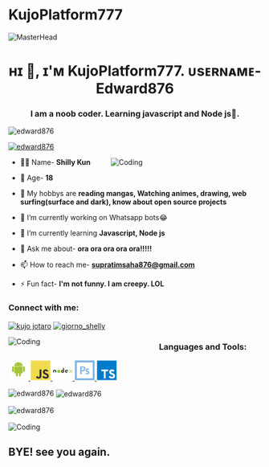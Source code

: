 <h1>KujoPlatform777</h1>

![MasterHead](https://images-wixmp-ed30a86b8c4ca887773594c2.wixmp.com/f/785fcca0-facc-48a6-a7bf-022b4b89d1fc/d91qkw7-4d07daf4-e3a7-4601-b275-c9a4d78740e9.gif?token=eyJ0eXAiOiJKV1QiLCJhbGciOiJIUzI1NiJ9.eyJzdWIiOiJ1cm46YXBwOiIsImlzcyI6InVybjphcHA6Iiwib2JqIjpbW3sicGF0aCI6IlwvZlwvNzg1ZmNjYTAtZmFjYy00OGE2LWE3YmYtMDIyYjRiODlkMWZjXC9kOTFxa3c3LTRkMDdkYWY0LWUzYTctNDYwMS1iMjc1LWM5YTRkNzg3NDBlOS5naWYifV1dLCJhdWQiOlsidXJuOnNlcnZpY2U6ZmlsZS5kb3dubG9hZCJdfQ.GybJz9vM8izQ_m6b02zujOvLaQVfpYH995vnbjMyxq0)

<h1 align="center">ʜɪ 👋, ɪ'ᴍ KujoPlatform777. ᴜsᴇʀɴᴀᴍᴇ- Edward876</h1>
<h3 align="center">I am a noob coder. Learning javascript and Node js👀.</h3>

<p align="left"> <img src="https://komarev.com/ghpvc/?username=edward876&label=Profile%20views&color=0e75b6&style=flat" alt="edward876"> </p>

<p align="left"> <a href="https://github.com/ryo-ma/github-profile-trophy"><img src="https://github-profile-trophy.vercel.app/?username=edward876" alt="edward876" /></a> </p>
<img align="right" alt="Coding" width="300" src="https://i.pinimg.com/originals/a3/9a/b8/a39ab8da40260a8ea4f1a84cb0fa55e0.gif">

- 💜✨ Name- **Shilly Kun**

- 🎂 Age- **18**

- 🍥 My hobbys are **reading mangas, Watching animes, drawing, web surfing(surface and dark), know about open source projects**


- 🔭 I’m currently working on Whatsapp bots😂

- 🌱 I’m currently learning **Javascript, Node js**

- 💬 Ask me about- **ora ora ora ora ora!!!!!**

- 📫 How to reach me- **supratimsaha876@gmail.com**

- ⚡ Fun fact- **I'm not funny. I am creepy. LOL**

<h3 align="left">Connect with me:</h3>
<p align="left">
<a href="https://fb.com/kujo jotaro" target="blank"><img align="center" src="https://cdn.jsdelivr.net/npm/simple-icons@3.0.1/icons/facebook.svg" alt="kujo jotaro" height="30" width="40" /></a>
<a href="https://instagram.com/giorno_shelly" target="blank"><img align="center" src="https://cdn.jsdelivr.net/npm/simple-icons@3.0.1/icons/instagram.svg" alt="giorno_shelly" height="30" width="40" /></a>
</p>
<img align="left" alt="Coding" width="300" src="http://pa1.narvii.com/7118/d0832c8c7f818106ce590692af0d3d00196eebb3r1-267-320_00.gif">
<h3 align="left">Languages and Tools:</h3>
<p align="left"> <a href="https://developer.android.com" target="_blank"> <img src="https://raw.githubusercontent.com/devicons/devicon/master/icons/android/android-original-wordmark.svg" alt="android" width="40" height="40"/> </a> <a href="https://developer.mozilla.org/en-US/docs/Web/JavaScript" target="_blank"> <img src="https://raw.githubusercontent.com/devicons/devicon/master/icons/javascript/javascript-original.svg" alt="javascript" width="40" height="40"/> </a> <a href="https://nodejs.org" target="_blank"> <img src="https://raw.githubusercontent.com/devicons/devicon/master/icons/nodejs/nodejs-original-wordmark.svg" alt="nodejs" width="40" height="40"/> </a> <a href="https://www.photoshop.com/en" target="_blank"> <img src="https://raw.githubusercontent.com/devicons/devicon/master/icons/photoshop/photoshop-line.svg" alt="photoshop" width="40" height="40"/> </a> <a href="https://www.typescriptlang.org/" target="_blank"> <img src="https://raw.githubusercontent.com/devicons/devicon/master/icons/typescript/typescript-original.svg" alt="typescript" width="40" height="40"/> </a> </p>

<p><img align="left" src="https://github-readme-stats.vercel.app/api/top-langs?username=edward876&show_icons=true&locale=en&layout=compact" alt="edward876" /></p>

<p>&nbsp;<img align="center" src="https://github-readme-stats.vercel.app/api?username=edward876&show_icons=true&locale=en" alt="edward876" /></p>

<p><img align="center" src="https://github-readme-streak-stats.herokuapp.com/?user=edward876&" alt="edward876" /></p>
<img align="center" alt="Coding" width="300" src="https://static.wikia.nocookie.net/f2bfb029-c543-476c-8fca-7c673741194f"> <h2>BYE! see you again.</h2>
